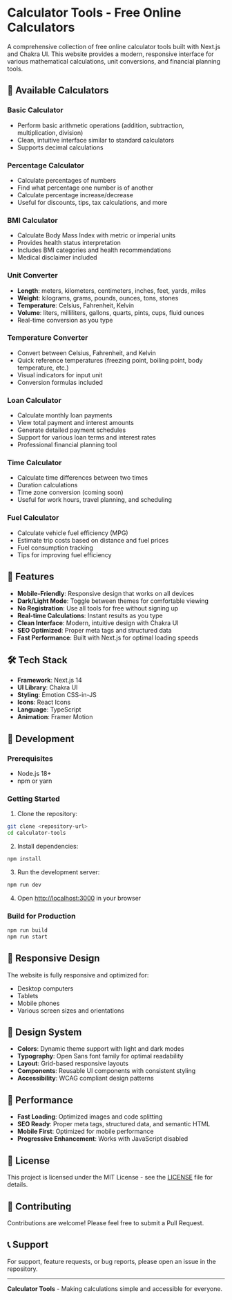 # Calculator Tools - Free Online Calculators

A comprehensive collection of free online calculator tools built with Next.js and Chakra UI. This website provides a modern, responsive interface for various mathematical calculations, unit conversions, and financial planning tools.

## 🧮 Available Calculators

### Basic Calculator
- Perform basic arithmetic operations (addition, subtraction, multiplication, division)
- Clean, intuitive interface similar to standard calculators
- Supports decimal calculations

### Percentage Calculator
- Calculate percentages of numbers
- Find what percentage one number is of another
- Calculate percentage increase/decrease
- Useful for discounts, tips, tax calculations, and more

### BMI Calculator
- Calculate Body Mass Index with metric or imperial units
- Provides health status interpretation
- Includes BMI categories and health recommendations
- Medical disclaimer included

### Unit Converter
- **Length**: meters, kilometers, centimeters, inches, feet, yards, miles
- **Weight**: kilograms, grams, pounds, ounces, tons, stones
- **Temperature**: Celsius, Fahrenheit, Kelvin
- **Volume**: liters, milliliters, gallons, quarts, pints, cups, fluid ounces
- Real-time conversion as you type

### Temperature Converter
- Convert between Celsius, Fahrenheit, and Kelvin
- Quick reference temperatures (freezing point, boiling point, body temperature, etc.)
- Visual indicators for input unit
- Conversion formulas included

### Loan Calculator
- Calculate monthly loan payments
- View total payment and interest amounts
- Generate detailed payment schedules
- Support for various loan terms and interest rates
- Professional financial planning tool

### Time Calculator
- Calculate time differences between two times
- Duration calculations
- Time zone conversion (coming soon)
- Useful for work hours, travel planning, and scheduling

### Fuel Calculator
- Calculate vehicle fuel efficiency (MPG)
- Estimate trip costs based on distance and fuel prices
- Fuel consumption tracking
- Tips for improving fuel efficiency

## 🚀 Features

- **Mobile-Friendly**: Responsive design that works on all devices
- **Dark/Light Mode**: Toggle between themes for comfortable viewing
- **No Registration**: Use all tools for free without signing up
- **Real-time Calculations**: Instant results as you type
- **Clean Interface**: Modern, intuitive design with Chakra UI
- **SEO Optimized**: Proper meta tags and structured data
- **Fast Performance**: Built with Next.js for optimal loading speeds

## 🛠 Tech Stack

- **Framework**: Next.js 14
- **UI Library**: Chakra UI
- **Styling**: Emotion CSS-in-JS
- **Icons**: React Icons
- **Language**: TypeScript
- **Animation**: Framer Motion

## 🔧 Development

### Prerequisites
- Node.js 18+ 
- npm or yarn

### Getting Started

1. Clone the repository:
```bash
git clone <repository-url>
cd calculator-tools
```

2. Install dependencies:
```bash
npm install
```

3. Run the development server:
```bash
npm run dev
```

4. Open [http://localhost:3000](http://localhost:3000) in your browser

### Build for Production

```bash
npm run build
npm run start
```

## 📱 Responsive Design

The website is fully responsive and optimized for:
- Desktop computers
- Tablets
- Mobile phones
- Various screen sizes and orientations

## 🎨 Design System

- **Colors**: Dynamic theme support with light and dark modes
- **Typography**: Open Sans font family for optimal readability
- **Layout**: Grid-based responsive layouts
- **Components**: Reusable UI components with consistent styling
- **Accessibility**: WCAG compliant design patterns

## 🚀 Performance

- **Fast Loading**: Optimized images and code splitting
- **SEO Ready**: Proper meta tags, structured data, and semantic HTML
- **Mobile First**: Optimized for mobile performance
- **Progressive Enhancement**: Works with JavaScript disabled

## 📄 License

This project is licensed under the MIT License - see the [LICENSE](LICENSE) file for details.

## 🤝 Contributing

Contributions are welcome! Please feel free to submit a Pull Request.

## 📞 Support

For support, feature requests, or bug reports, please open an issue in the repository.

---

**Calculator Tools** - Making calculations simple and accessible for everyone.
